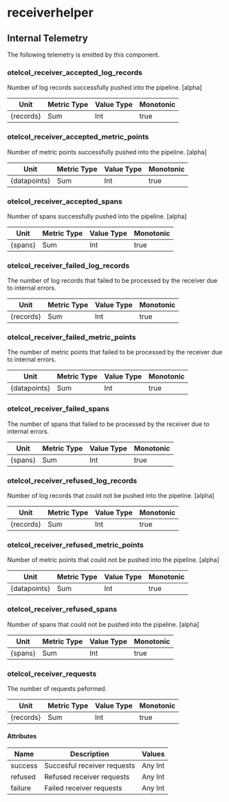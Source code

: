 [comment]: <> (Code generated by mdatagen. DO NOT EDIT.)

# receiverhelper

## Internal Telemetry

The following telemetry is emitted by this component.

### otelcol_receiver_accepted_log_records

Number of log records successfully pushed into the pipeline. [alpha]

| Unit | Metric Type | Value Type | Monotonic |
| ---- | ----------- | ---------- | --------- |
| {records} | Sum | Int | true |

### otelcol_receiver_accepted_metric_points

Number of metric points successfully pushed into the pipeline. [alpha]

| Unit | Metric Type | Value Type | Monotonic |
| ---- | ----------- | ---------- | --------- |
| {datapoints} | Sum | Int | true |

### otelcol_receiver_accepted_spans

Number of spans successfully pushed into the pipeline. [alpha]

| Unit | Metric Type | Value Type | Monotonic |
| ---- | ----------- | ---------- | --------- |
| {spans} | Sum | Int | true |

### otelcol_receiver_failed_log_records

The number of log records that failed to be processed by the receiver due to internal errors.

| Unit | Metric Type | Value Type | Monotonic |
| ---- | ----------- | ---------- | --------- |
| {records} | Sum | Int | true |

### otelcol_receiver_failed_metric_points

The number of metric points that failed to be processed by the receiver due to internal errors.

| Unit | Metric Type | Value Type | Monotonic |
| ---- | ----------- | ---------- | --------- |
| {datapoints} | Sum | Int | true |

### otelcol_receiver_failed_spans

The number of spans that failed to be processed by the receiver due to internal errors.

| Unit | Metric Type | Value Type | Monotonic |
| ---- | ----------- | ---------- | --------- |
| {spans} | Sum | Int | true |

### otelcol_receiver_refused_log_records

Number of log records that could not be pushed into the pipeline. [alpha]

| Unit | Metric Type | Value Type | Monotonic |
| ---- | ----------- | ---------- | --------- |
| {records} | Sum | Int | true |

### otelcol_receiver_refused_metric_points

Number of metric points that could not be pushed into the pipeline. [alpha]

| Unit | Metric Type | Value Type | Monotonic |
| ---- | ----------- | ---------- | --------- |
| {datapoints} | Sum | Int | true |

### otelcol_receiver_refused_spans

Number of spans that could not be pushed into the pipeline. [alpha]

| Unit | Metric Type | Value Type | Monotonic |
| ---- | ----------- | ---------- | --------- |
| {spans} | Sum | Int | true |

### otelcol_receiver_requests

The number of requests peformed.

| Unit | Metric Type | Value Type | Monotonic |
| ---- | ----------- | ---------- | --------- |
| {records} | Sum | Int | true |

#### Attributes

| Name | Description | Values |
| ---- | ----------- | ------ |
| success | Succesful receiver requests | Any Int |
| refused | Refused receiver requests | Any Int |
| failure | Failed receiver requests | Any Int |
